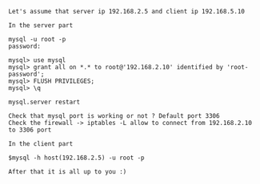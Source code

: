 	Let's assume that server ip 192.168.2.5 and client ip 192.168.5.10
	
	In the server part
	
	mysql -u root -p
	password:
	
	mysql> use mysql
	mysql> grant all on *.* to root@'192.168.2.10' identified by 'root-password';
	mysql> FLUSH PRIVILEGES;
	mysql> \q
	
	mysql.server restart
	
	Check that mysql port is working or not ? Default port 3306 
	Check the firewall -> iptables -L allow to connect from 192.168.2.10 to 3306 port
	
	In the client part
	
	$mysql -h host(192.168.2.5) -u root -p
	
	After that it is all up to you :)
